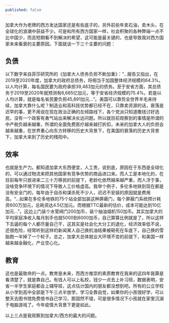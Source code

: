 ```yaml
---
published: false
---
```

加拿大作为老牌的西方发达国家还是有些底子的，另外前些年卖石油，卖木头，在全球化的浪潮中获益不少。可是和所有西方国家一样，社会积聚的各种弊端一点不比中国少，而且短期看不到解决的希望，这可能是最关键的，也是导致我对西方国家未来看衰的主要原因。下面就谈一下三个主要的问题：

## 负债

以下数字来自菲莎研究所的《加拿大人债务负担不断加重》：“...报告又指出，在2019至2020年度，加拿大的政府总债务，将相当于加国整体经济规模的64.3%。以人均计算，每名国民要为政府承担39,483加元的债务。至于安省方面，其总债务于2019至2020年就预测有6,685亿加元，等于安省经济规模的75.4%。若是以人均计算，就是每名省民要负担45,891加元...”。美国可以靠剪全世界羊毛来持续，加拿大靠什么呢？制造业和高科技优势都已经不在，只靠卖资源的话，衰落是迟早的事，更不用说在现在政治正确的左倾路线下，各个党派只知道撒钱讨好选民，没有一个政客有勇气站出来解决长远问题。所以就目前观察到的事情是所谓的中产税负越来越重，所谓的全面免费医疗越来越打折扣，未来的加拿大人的负担会越来越重，在世界重心向东方转移的历史大背景下，在美国的衰落的历史大背景下，加拿大来到了历史的残阳中。


## 效率

也就是生产力。都知道加拿大东西便宜，人工贵，说到底，原因在于东西是全球化的，可以通过物流来把其他国家有竞争优势的商品进口来。而人工是本地化的，在目前每年只放进来二三十万移民的前提下，老龄化依然越来越严重，而人浮于事，没啥竞争环境下的情况下导致人工价格虚高。我举个例子，多伦多地铁到现在都是没有安全门的，每年由于自杀和谋杀死不少人，迟迟不安装的原因就是费用高。“...如果在多伦多地铁的75个站全部加装这种屏蔽门，每个屏蔽门系统预计耗资600万加元，总耗资达4.5亿加元。而根据TTC最新的估价，成本可能达到10亿加元...”。这边上门装个水管阀门200加币，装个抽油烟机150加币。其实加拿大的平均家庭净收入每月到手也就5000到6000加币，自己算算比例就是了。所以这样下去逼的每个人都尽量自己干，这其实是社会化大分工的退化，经济效率低不说，还很危险，经常听到这样的新闻某人自己换机油结果被砸死在车底下，自己换的雪胎跑一半掉了一个轮子。总之，加拿大总体就业大环境不变的前提下，和美国一样越来越金融化，产业空心化。


## 教育

这也是最致命的一点。教育是未来，而西方推崇的素质教育在我来的这四年我算是看清楚了，就是靠自己。有钱人可以上私校，钱少一点去上补习班，数据表明，安省一半学生家庭都会上辅导班，这点估计国内的朋友都没想到吧。所有的公立学校从小学到高中全部是下午三点半放学，学习全靠自觉，如果你的小孩很好学，可以整天去图书馆免费借书自己学习，那固然不错，可是很多情况下小孩就在家里沉溺于电脑游戏了。今年疫情大背景下更是如此。

以上三点是我观察到加拿大/西方的最大的问题。